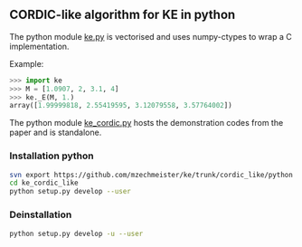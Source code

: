 ## CORDIC-like algorithm for KE in python

The python module [ke.py](ke.py) is vectorised and uses numpy-ctypes to wrap a C implementation.

Example:

```python
>>> import ke
>>> M = [1.0907, 2, 3.1, 4]
>>> ke._E(M, 1.)
array([1.99999818, 2.55419595, 3.12079558, 3.57764002])
```

The python module [ke_cordic.py](ke_cordic.py) hosts the demonstration codes from the paper and is standalone.


### Installation python
```bash
svn export https://github.com/mzechmeister/ke/trunk/cordic_like/python ke_cordic_like
cd ke_cordic_like
python setup.py develop --user
```

### Deinstallation

```bash
python setup.py develop -u --user
```
